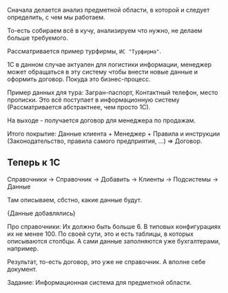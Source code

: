 Сначала делается анализ предметной области, в которой и следует определить, с чем мы работаем.

То-есть собираем всё в кучу, анализируем что нужно, не делаем больше требуемого.

Рассматривается пример турфирмы, `ИС "Турфирма"`.

1С в данном случае актуален для логистики информации, менеджер может обращаться в эту систему чтобы внести новые данные и оформить договор. Покуда это бизнес-процесс.

Пример данных для тура: Загран-паспорт, Контактный телефон, место прописки. Это всё поступает в информационную систему (Рассматривается абстрактнее, чем просто 1С).

На выходе - получается договор для менеджера по продажам.

Итого покрытие:
Данные клиента + Менеджер + Правила и инструкции (Законодательство, правила самого предприятия, ...) => Договор.

Теперь к 1С
---
Справочники -> Справочник -> Добавить -> Клиенты -> Подсистемы -> Данные

Там описываем, сбстно, какие данные будут.

{Данные добавлялись}

Про справочники: Их должно быть больше 6. В типовых конфигурациях их не менее 100.
По своей сути, это и есть таблицы, в которых описываются столбцы. А сами данные заполняются уже бухгалтерами, например.

Результат, то-есть договор, это уже не справочник. А вполне себе документ.

Задание: Информационная система для предметной области. 